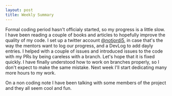 ```yaml
---
layout: post
title: Weekly Summary
---
```

Formal coding period hasn't officialy started, so my progress is a little slow. I have been reading a couple of books and articles to hopefully improve the quality of my code. I set up a twitter account [@notjordi5](https://twitter.com/notjordi5), in case that's the way the mentors want to log our progress, and a DevLog to add dayly entries.
I helped with a couple of issues and introduced issues to the code with my PRs by being careless with a branch. Let's hope that it is fixed quickly. I have finally understood how to work on branches properly, so I don't expect to make the same mistake. Next week I'll start dedicating many more hours to my work.

On a non coding note I have been talking with some members of the project and they all seem cool and fun. 
